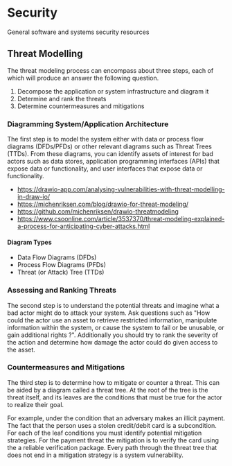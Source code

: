 # Security

General software and systems security resources

## Threat Modelling

The threat modeling process can encompass about three steps, each of which will produce an answer the following question.

1. Decompose the application or system infrastructure and diagram it
2. Determine and rank the threats
3. Determine countermeasures and mitigations

### Diagramming System/Application Architecture

The first step is to model the system either with data or process flow diagrams (DFDs/PFDs) or other relevant diagrams such as Threat Trees (TTDs). From these diagrams, you can identify assets of interest for bad actors such as data stores, application programming interfaces (APIs) that expose data or functionality, and user interfaces that expose data or functionality.

-   https://drawio-app.com/analysing-vulnerabilities-with-threat-modelling-in-draw-io/
-   https://michenriksen.com/blog/drawio-for-threat-modeling/
-   https://github.com/michenriksen/drawio-threatmodeling
-   https://www.csoonline.com/article/3537370/threat-modeling-explained-a-process-for-anticipating-cyber-attacks.html

#### Diagram Types

-   Data Flow Diagrams (DFDs)
-   Process Flow Diagrams (PFDs)
-   Threat (or Attack) Tree (TTDs)

### Assessing and Ranking Threats

The second step is to understand the potential threats and imagine what a bad actor might do to attack your system. Ask questions such as "How could the actor use an asset to retrieve restricted information, manipulate information within the system, or cause the system to fail or be unusable, or gain additional rights ?". Additionally you should try to rank the severity of the action and determine how damage the actor could do given access to the asset.

### Countermeasures and Mitigations

The third step is to determine how to mitigate or counter a threat. This can be aided by a diagram called a threat tree. At the root of the tree is the threat itself, and its leaves are the conditions that must be true for the actor to realize their goal.

For example, under the condition that an adversary makes an illicit payment. The fact that the person uses a stolen credit/debit card is a subcondition. For each of the leaf conditions you must identify potential mitigation strategies. For the payment threat the mitigation is to verify the card using the a reliable verification package. Every path through the threat tree that does not end in a mitigation strategy is a system vulnerability.
